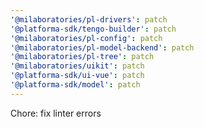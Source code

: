 ```yaml
---
'@milaboratories/pl-drivers': patch
'@platforma-sdk/tengo-builder': patch
'@milaboratories/pl-config': patch
'@milaboratories/pl-model-backend': patch
'@milaboratories/pl-tree': patch
'@milaboratories/uikit': patch
'@platforma-sdk/ui-vue': patch
'@platforma-sdk/model': patch
---
```


Chore: fix linter errors

